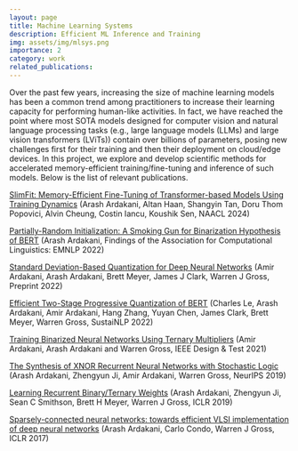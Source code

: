 ```yaml
---
layout: page
title: Machine Learning Systems
description: Efficient ML Inference and Training
img: assets/img/mlsys.png
importance: 2
category: work
related_publications: 
---
```


Over the past few years, increasing the size of machine learning models has been a common trend among practitioners to increase their learning capacity for performing human-like activities. In fact, we have reached the point where most SOTA models designed for computer vision and natural language processing tasks (e.g., large language models (LLMs) and large vision transformers (LViTs)) contain over billions of parameters, posing new challenges first for their training and then their deployment on cloud/edge devices. In this project, we explore and develop scientific methods for accelerated memory-efficient training/fine-tuning and inference of such models. Below is the list of relevant publications.


[SlimFit: Memory-Efficient Fine-Tuning of Transformer-based Models Using Training Dynamics](https://aclanthology.org/2024.naacl-long.345/) (Arash Ardakani, Altan Haan, Shangyin Tan, Doru Thom Popovici, Alvin Cheung, Costin Iancu, Koushik Sen, NAACL 2024)

[Partially-Random Initialization: A Smoking Gun for Binarization Hypothesis of BERT](https://aclanthology.org/2022.findings-emnlp.191) (Arash Ardakani, Findings of the Association for Computational Linguistics: EMNLP 2022)

[Standard Deviation-Based Quantization for Deep Neural Networks](https://arxiv.org/abs/2202.12422) (Amir Ardakani, Arash Ardakani, Brett Meyer, James J Clark, Warren J Gross, Preprint 2022)

[Efficient Two-Stage Progressive Quantization of BERT](https://aclanthology.org/2022.sustainlp-1.2) (Charles Le, Arash Ardakani, Amir Ardakani, Hang Zhang, Yuyan Chen, James Clark, Brett Meyer, Warren Gross, SustaiNLP 2022)


[Training Binarized Neural Networks Using Ternary Multipliers](https://ieeexplore.ieee.org/abstract/document/9367226) (Amir Ardakani, Arash Ardakani and Warren Gross, IEEE Design & Test 2021)


[The Synthesis of XNOR Recurrent Neural Networks with Stochastic Logic](https://proceedings.neurips.cc/paper_files/paper/2019/hash/6562c5c1f33db6e05a082a88cddab5ea-Abstract.html) (Arash Ardakani, Zhengyun Ji, Amir Ardakani, Warren Gross, NeurIPS 2019)


[Learning Recurrent Binary/Ternary Weights](https://openreview.net/forum?id=HkNGYjR9FX) (Arash Ardakani, Zhengyun Ji, Sean C Smithson, Brett H Meyer, Warren J Gross, ICLR 2019)


[Sparsely-connected neural networks: towards efficient VLSI implementation of deep neural networks](https://openreview.net/forum?id=r1fYuytex) (Arash Ardakani, Carlo Condo, Warren J Gross, ICLR 2017)


